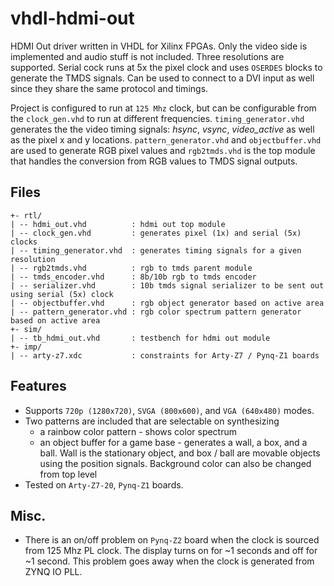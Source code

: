 # vhdl-hdmi-out

HDMI Out driver written in VHDL for Xilinx FPGAs. Only the video side is implemented and audio stuff is not included. Three resolutions are supported. Serial cock runs at 5x the pixel clock and uses `OSERDES` blocks to generate the TMDS signals. Can be used to connect to a DVI input as well since they share the same protocol and timings. 

Project is configured to run at `125 Mhz` clock, but can be configurable from the `clock_gen.vhd` to run at different frequencies. `timing_generator.vhd` generates the the video timing signals: *hsync*, *vsync*, *video_active* as well as the pixel x and y locations. `pattern_generator.vhd` and `objectbuffer.vhd` are used to generate RGB pixel values and `rgb2tmds.vhd` is the top module that handles the conversion from RGB values to TMDS signal outputs.

## Files

```
+- rtl/
| -- hdmi_out.vhd          : hdmi out top module
| -- clock_gen.vhd         : generates pixel (1x) and serial (5x) clocks
| -- timing_generator.vhd  : generates timing signals for a given resolution
| -- rgb2tmds.vhd          : rgb to tmds parent module
| -- tmds_encoder.vhd      : 8b/10b rgb to tmds encoder
| -- serializer.vhd        : 10b tmds signal serializer to be sent out using serial (5x) clock
| -- objectbuffer.vhd      : rgb object generator based on active area
| -- pattern_generator.vhd : rgb color spectrum pattern generator based on active area
+- sim/
| -- tb_hdmi_out.vhd       : testbench for hdmi out module
+- imp/
| -- arty-z7.xdc           : constraints for Arty-Z7 / Pynq-Z1 boards
```

## Features 
* Supports `720p (1280x720)`, `SVGA (800x600)`, and `VGA (640x480)` modes.
* Two patterns are included that are selectable on synthesizing
    * a rainbow color pattern - shows color spectrum
    * an object buffer for a game base - generates a wall, a box, and a ball. Wall is the stationary object, and box / ball are movable objects using the position signals. Background color can also be changed from top level
* Tested on `Arty-Z7-20`, `Pynq-Z1` boards.

## Misc.

* There is an on/off problem on `Pynq-Z2` board when the clock is sourced from 125 Mhz PL clock. The display turns on for ~1 seconds and off for ~1 second. This problem goes away when the clock is generated from ZYNQ IO PLL.
